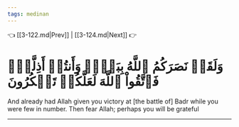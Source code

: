 ```yaml
---
tags: medinan
---
```


👈 [[3-122.md|Prev]] | [[3-124.md|Next]] 👉

# وَلَقَدۡ نَصَرَكُمُ ٱللَّهُ بِبَدۡرٖ وَأَنتُمۡ أَذِلَّةٞۖ فَٱتَّقُواْ ٱللَّهَ لَعَلَّكُمۡ تَشۡكُرُونَ

And already had Allah given you victory at [the battle of] Badr while you were few in number. Then fear Allah; perhaps you will be grateful

---

